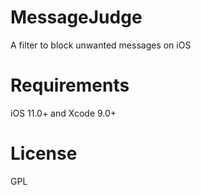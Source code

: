 # MessageJudge
A filter to block unwanted messages on iOS

# Requirements
iOS 11.0+ and Xcode 9.0+

# License
GPL
